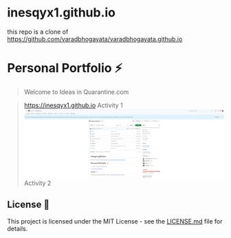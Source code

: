 # inesqyx1.github.io

this repo is a clone of https://github.com/varadbhogayata/varadbhogayata.github.io 
# Personal Portfolio ⚡️ 
> Welcome to Ideas in Quarantine.com

> https://inesqyx1.github.io
Activity 1
![Alt text](https://github.com/inesqyx/inesqyx1.github.io/blob/main/PRA1_screenshot_1.png)
Activity 2




## License 📄
This project is licensed under the MIT License - see the [LICENSE.md](./LICENSE) file for details.
